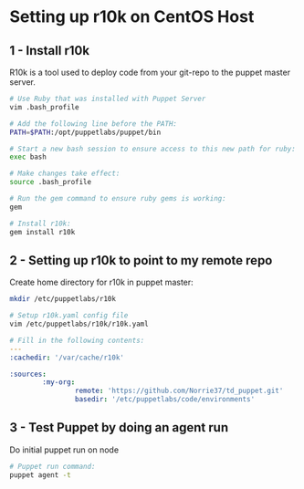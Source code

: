 # Setting up r10k on CentOS Host

## 1 - Install r10k

R10k is a tool used to deploy code from your git-repo to the puppet master server.

```bash
# Use Ruby that was installed with Puppet Server
vim .bash_profile

# Add the following line before the PATH:
PATH=$PATH:/opt/puppetlabs/puppet/bin

# Start a new bash session to ensure access to this new path for ruby:
exec bash

# Make changes take effect:
source .bash_profile

# Run the gem command to ensure ruby gems is working:
gem

# Install r10k:
gem install r10k
```

## 2 - Setting up r10k to point to my remote repo

Create home directory for r10k in puppet master:

```bash
mkdir /etc/puppetlabs/r10k

# Setup r10k.yaml config file
vim /etc/puppetlabs/r10k/r10k.yaml
```

```yaml
# Fill in the following contents:
---
:cachedir: '/var/cache/r10k'

:sources:
        :my-org:
                remote: 'https://github.com/Norrie37/td_puppet.git'
                basedir: '/etc/puppetlabs/code/environments'
```

## 3 - Test Puppet by doing an agent run

Do initial puppet run on node

```bash
# Puppet run command:
puppet agent -t
```
